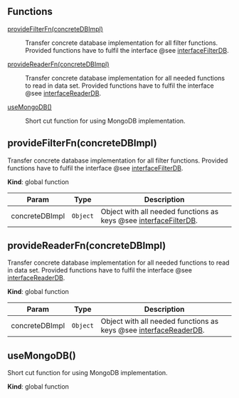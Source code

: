 ## Functions

<dl>
<dt><a href="#provideFilterFn">provideFilterFn(concreteDBImpl)</a></dt>
<dd><p>Transfer concrete database implementation for all filter functions.
Provided functions have to fulfil the interface @see <a href="interfaceFilterDB">interfaceFilterDB</a>.</p>
</dd>
<dt><a href="#provideReaderFn">provideReaderFn(concreteDBImpl)</a></dt>
<dd><p>Transfer concrete database implementation for all needed functions to read in data set.
Provided functions have to fulfil the interface @see <a href="interfaceReaderDB">interfaceReaderDB</a>.</p>
</dd>
<dt><a href="#useMongoDB">useMongoDB()</a></dt>
<dd><p>Short cut function for using MongoDB implementation.</p>
</dd>
</dl>

<a name="provideFilterFn"></a>

## provideFilterFn(concreteDBImpl)
Transfer concrete database implementation for all filter functions.Provided functions have to fulfil the interface @see [interfaceFilterDB](interfaceFilterDB).

**Kind**: global function  

| Param | Type | Description |
| --- | --- | --- |
| concreteDBImpl | <code>Object</code> | Object with all needed functions as keys @see [interfaceFilterDB](interfaceFilterDB). |

<a name="provideReaderFn"></a>

## provideReaderFn(concreteDBImpl)
Transfer concrete database implementation for all needed functions to read in data set.Provided functions have to fulfil the interface @see [interfaceReaderDB](interfaceReaderDB).

**Kind**: global function  

| Param | Type | Description |
| --- | --- | --- |
| concreteDBImpl | <code>Object</code> | Object with all needed functions as keys @see [interfaceReaderDB](interfaceReaderDB). |

<a name="useMongoDB"></a>

## useMongoDB()
Short cut function for using MongoDB implementation.

**Kind**: global function  
